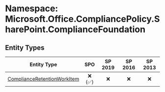 # Namespace: Microsoft.Office.CompliancePolicy.SharePoint.ComplianceFoundation

## Entity Types

Entity Type | SPO | SP 2019 | SP 2016 | SP 2013
----------|:---:|:-------:|:-------:|:-------:
[ComplianceRetentionWorkItem](./EntityTypes/ComplianceRetentionWorkItem.md) | ❌ (✅) | ❌ | ❌ | ❌